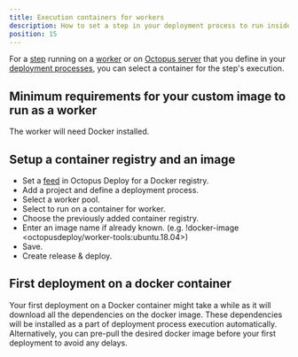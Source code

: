 ```yaml
---
title: Execution containers for workers
description: How to set a step in your deployment process to run inside a container.
position: 15
---
```


For a [step](/docs/deployment-process/steps/index.md) running on a [worker](/docs/infrastructure/workers/index.md) or on [Octopus server](/docs/infrastructure/workers/built-in-worker.md) that you define in your [deployment processes](/docs/deployment-process/index.md), you can select a container for the step's execution. 

## Minimum requirements for your custom image to run as a worker
The worker will need Docker installed. 

## Setup a container registry and an image 

- Set a [feed](/docs/packaging-applications/package-repositories/docker-registries/index.md) in Octopus Deploy for a Docker registry. 
- Add a project and define a deployment process. 
- Select a worker pool. 
- Select to run on a container for worker. 
- Choose the previously added container registry. 
- Enter an image name if already known. (e.g. !docker-image <octopusdeploy/worker-tools:ubuntu.18.04>)
- Save.
- Create release & deploy.

## First deployment on a docker container
Your first deployment on a Docker container might take a while as it will download all the dependencies on the docker image. These dependencies will be installed as a part of deployment process execution automatically. Alternatively, you can pre-pull the desired docker image before your first deployment to avoid any delays.


